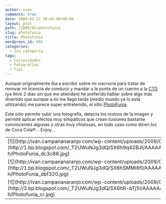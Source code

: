 ```yaml
---
author: ivan
comments: true
date: 2009-01-27 10:43:00+00:00
layout: post
path: /2009/01/photofunia
slug: photofunia
title: Photofunia
wordpress_id: 802
categories:
  - Sin categoría
tags:
  - Curiosidades
  - Fotografías
  - Tips
---
```


Aunque originalmente iba a escribir sobre mi viacrucis para tratar de renovar mi licencia de conducir y mandar a la punta de un cuerno a la [CTG](http://www.ctg.gov.ec/) (ya llevo 2 días sin que me atiendan) he preferido hablar sobre algo más divertido que aunque a mi me llegó tarde (medio mundo ya lo está utilizando) me parece super entretenido, el sitio [PhotoFunia](http://www.photofunia.com/).

Este sitio permite subir una fotografía, detecta los rostros de la imagen y permite aplicar efectos muy simpáticos que crean ilusiones bastante convincentes algunas y otras muy chistosas, en todo caso como dicen los de Coca Cola®... Enjoy...

<table align="center" >
<tr >

<td >
[![](http://ivan.campananaranjo.com/wp-content/uploads/2009/01/PhotoFunia_dc3c86.jpg)](http://1.bp.blogspot.com/_T2UWuNJg3dQ/SX6h9q42BJI/AAAAAAAABUw/4uZ1Tt7dDBw/s1600-h/PhotoFunia_dc3c86.jpg)

</td>

<td >
[![](http://ivan.campananaranjo.com/wp-content/uploads/2009/01/PhotoFunia_dbe519.jpg)](http://4.bp.blogspot.com/_T2UWuNJg3dQ/SX6hR5-ERoI/AAAAAAAABUI/hefZR2Uuh9Y/s1600-h/PhotoFunia_dbe519.jpg)

</td>
</tr>
<tr >

<td >
[![](http://ivan.campananaranjo.com/wp-content/uploads/2009/01/PhotoFunia_dbf320.jpg)](http://1.bp.blogspot.com/_T2UWuNJg3dQ/SX6hSMMI6fI/AAAAAAAABUg/exDRZ0M6m6o/s1600-h/PhotoFunia_dbf320.jpg)

</td>

<td >
[![](http://ivan.campananaranjo.com/wp-content/uploads/2009/01/PhotoFunia_dbf48b.jpg)](http://1.bp.blogspot.com/_T2UWuNJg3dQ/SX6hSOag1BI/AAAAAAAABUY/CeXErhUVE8o/s1600-h/PhotoFunia_dbf48b.jpg)

</td>
</tr>
<tr >

<td >
[![](http://ivan.campananaranjo.com/wp-content/uploads/2009/01/Photofunia_cr.jpg)](http://3.bp.blogspot.com/_T2UWuNJg3dQ/SX6hR-bTj5I/AAAAAAAABUQ/G104dS04SyE/s1600-h/Photofunia_cr.jpg)

</td>

<td >
[![](http://ivan.campananaranjo.com/wp-content/uploads/2009/01/Photofunia_kZgMg.jpg)](http://2.bp.blogspot.com/_T2UWuNJg3dQ/SX6hSMUZgtI/AAAAAAAABUo/ma1IjsLFGOk/s1600-h/Photofunia_kZgMg.jpg)

</td>
</tr>
</table>
